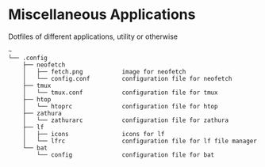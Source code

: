 # Miscellaneous Applications

Dotfiles of different applications, utility or otherwise

```custom
~
└── .config
    ├── neofetch
    │   ├── fetch.png           image for neofetch
    │   └── config.conf         configuration file for neofetch
    ├── tmux
    │   └── tmux.conf           configuration file for tmux
    ├── htop
    │   └── htoprc              configuration file for htop
    ├── zathura
    │   └── zathurarc           configuration file for zathura
    ├── lf
    │   ├── icons               icons for lf 
    │   └── lfrc                configuration file for lf file manager
    └── bat
        └── config              configuration file for bat
```
